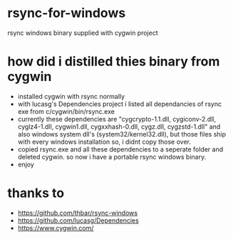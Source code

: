 # rsync-for-windows
rsync windows binary supplied with cygwin project

# how did i distilled thies binary from cygwin
- installed cygwin with rsync normally
- with lucasg's Dependencies project i listed all dependancies of rsync exe from c/cygwin/bin/rsync.exe
- currently these dependencies are "cygcrypto-1.1.dll, cygiconv-2.dll, cyglz4-1.dll, cygwin1.dll, cygxxhash-0.dll, cygz.dll, cygzstd-1.dll" and also windows system dll's (system32/kernel32.dll), but those files ship with every windows installation so, i didnt copy those over.
- copied rsync.exe and all these dependencies to a seperate folder and deleted cygwin. so now i have a portable rsync windows binary.
- enjoy

# thanks to
- https://github.com/thbar/rsync-windows
- https://github.com/lucasg/Dependencies
- https://www.cygwin.com/
